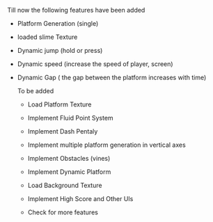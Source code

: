 Till now the following features have been added
- Platform Generation (single)
- loaded slime Texture
- Dynamic jump (hold or press)
- Dynamic speed (increase the speed of player, screen)
- Dynamic Gap ( the gap between the platform increases with time)

  To be added
  - Load Platform Texture
  - Implement Fluid Point System
  - Implement Dash Pentaly
  - Implement multiple platform generation in vertical axes

  - Implement Obstacles (vines)
  - Implement Dynamic Platform
  - Load Background Texture
 
  - Implement High Score and Other UIs
  - Check for more features
